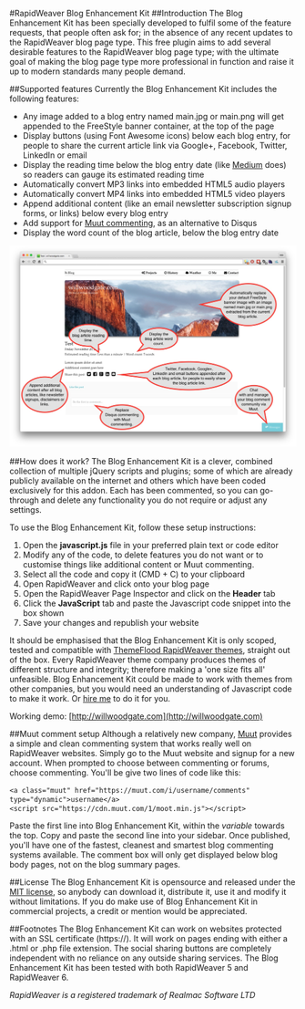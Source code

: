 #RapidWeaver Blog Enhancement Kit
##Introduction
The Blog Enhancement Kit has been specially developed to fulfil some of the feature requests, that people often ask for; in the absence of any recent updates to the RapidWeaver blog page type. This free plugin aims to add several desirable features to the RapidWeaver blog page type; with the ultimate goal of making the blog page type more professional in function and raise it up to modern standards many people demand. 

##Supported features
Currently the Blog Enhancement Kit includes the following features:

- Any image added to a blog entry named main.jpg or main.png will get appended to the FreeStyle banner container, at the top of the page
- Display buttons (using Font Awesome icons) below each blog entry, for people to share the current article link via Google+, Facebook, Twitter, LinkedIn or email
- Display the reading time below the blog entry date (like [Medium](https://medium.com/) does) so readers can gauge its estimated reading time
- Automatically convert MP3 links into embedded HTML5 audio players
- Automatically convert MP4 links into embedded HTML5 video players
- Append additional content (like an email newsletter subscription signup forms, or links) below every blog entry
- Add support for [Muut commenting](https://muut.com/), as an alternative to Disqus
- Display the word count of the blog article, below the blog entry date

![RapidWeaver Blog Enhancement Kit Features](rapidweaver-blog-enhacement-kit-features.jpg "Title")

##How does it work?
The Blog Enhancement Kit is a clever, combined collection of multiple jQuery scripts and plugins; some of which are already publicly available on the internet and others which have been coded exclusively for this addon. Each has been commented, so you can go-through and delete any functionality you do not require or adjust any settings. 

To use the Blog Enhancement Kit, follow these setup instructions:

1. Open the **javascript.js** file in your preferred plain text or code editor
2. Modify any of the code, to delete features you do not want or to customise things like additional content or Muut commenting.
2. Select all the code and copy it (CMD + C) to your clipboard
3. Open RapidWeaver and click onto your blog page
4. Open the RapidWeaver Page Inspector and click on the **Header** tab
5. Click the **JavaScript** tab and paste the Javascript code snippet into the box shown
6. Save your changes and republish your website

It should be emphasised that the Blog Enhancement Kit is only scoped, tested and compatible with [ThemeFlood RapidWeaver themes](https://themeflood.com), straight out of the box. Every RapidWeaver theme company produces themes of different structure and integrity; therefore making a 'one size fits all' unfeasible. Blog Enhancement Kit could be made to work with themes from other companies, but you would need an understanding of Javascript code to make it work. Or [hire me](https://themeflood.com/support) to do it for you.

Working demo:
[http://willwoodgate.com](http://willwoodgate.com)

##Muut comment setup
Although a relatively new company, [Muut](https://muut.com/) provides a simple and clean commenting system that works really well on RapidWeaver websites. Simply go to the Muut website and signup for a new account. When prompted to choose between commenting or forums, choose commenting. You'll be give two lines of code like this:

	<a class="muut" href="https://muut.com/i/username/comments" type="dynamic">username</a>
	<script src="https://cdn.muut.com/1/moot.min.js"></script>

Paste the first line into Blog Enhancement Kit, within the *variable* towards the top. Copy and paste the second line into your sidebar. Once published, you'll have one of the fastest, cleanest and smartest blog commenting systems available. The comment box will only get displayed below blog body pages, not on the blog summary pages.

##License
The Blog Enhancement Kit is opensource and released under the [MIT license](https://opensource.org/licenses/MIT), so anybody can download it, distribute it, use it and modify it without limitations. If you do make use of Blog Enhancement Kit in commercial projects, a credit or mention would be appreciated.

##Footnotes
The Blog Enhancement Kit can work on websites protected with an SSL certificate (https://). It will work on pages ending with either a .html or .php file extension. The social sharing buttons are completely independent with no reliance on any outside sharing services. The Blog Enhancement Kit has been tested with both RapidWeaver 5 and RapidWeaver 6. 

*RapidWeaver is a registered trademark of Realmac Software LTD*